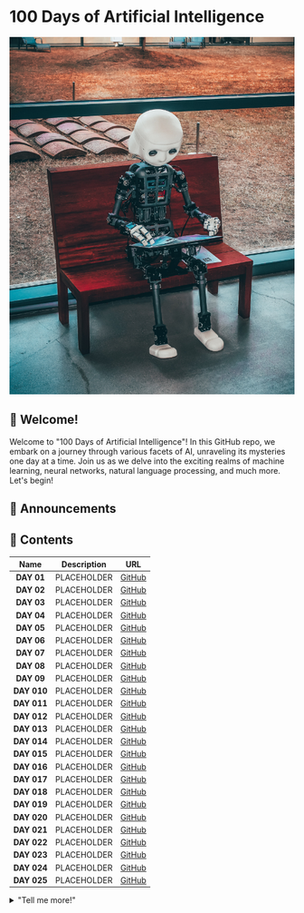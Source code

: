 # 100 Days of Artificial Intelligence


![](https://github.com/natnew/100-Days-of-Artificial-Intelligence/blob/main/Images/andrea-de-santis-zwd435-ewb4-unsplash.jpg)

## 👋 Welcome! 

Welcome to "100 Days of Artificial Intelligence"! In this GitHub repo, we embark on a journey through various facets of AI, unraveling its mysteries one day at a time. Join us as we delve into the exciting realms of machine learning, neural networks, natural language processing, and much more. Let's begin!

## 👀 Announcements 

## 📖 Contents 
|  Name  |  Description  |  URL  |
| :-----:| :------------:| :----:|
| **DAY 01**| PLACEHOLDER  | [GitHub]()|
| **DAY 02**| PLACEHOLDER  | [GitHub]()|
| **DAY 03**| PLACEHOLDER  | [GitHub]()|
| **DAY 04**| PLACEHOLDER  | [GitHub]()|
| **DAY 05**| PLACEHOLDER  | [GitHub]()|
| **DAY 06**| PLACEHOLDER  | [GitHub]()|
| **DAY 07**| PLACEHOLDER  | [GitHub]()|
| **DAY 08**| PLACEHOLDER  | [GitHub]()|
| **DAY 09**| PLACEHOLDER  | [GitHub]()|
| **DAY 010**| PLACEHOLDER  | [GitHub]()|
| **DAY 011**| PLACEHOLDER  | [GitHub]()|
| **DAY 012**| PLACEHOLDER  | [GitHub]()|
| **DAY 013**| PLACEHOLDER  | [GitHub]()|
| **DAY 014**| PLACEHOLDER  | [GitHub]()|
| **DAY 015**| PLACEHOLDER  | [GitHub]()|
| **DAY 016**| PLACEHOLDER  | [GitHub]()|
| **DAY 017**| PLACEHOLDER  | [GitHub]()|
| **DAY 018**| PLACEHOLDER  | [GitHub]()|
| **DAY 019**| PLACEHOLDER  | [GitHub]()|
| **DAY 020**| PLACEHOLDER  | [GitHub]()|
| **DAY 021**| PLACEHOLDER  | [GitHub]()|
| **DAY 022**| PLACEHOLDER  | [GitHub]()|
| **DAY 023**| PLACEHOLDER  | [GitHub]()|
| **DAY 024**| PLACEHOLDER  | [GitHub]()|
| **DAY 025**| PLACEHOLDER  | [GitHub]()|

<details> 
	<summary>"Tell me more!"</summary>
	<br>
	<ul>
	<li><a href="https://github.com/natnew/100-Days-of-Artificial-Intelligence">Daily Topics</a></li>
	<li><a href="https://github.com/natnew/100-Days-of-Artificial-Intelligence">Code Examples</a></li>
  <li><a href="https://github.com/natnew/100-Days-of-Artificial-Intelligence">Tutorials</a></li>
  <li><a href="https://github.com/natnew/100-Days-of-Artificial-Intelligence">Cheat Sheets</a></li>
  <li><a href="https://github.com/natnew/100-Days-of-Artificial-Intelligence">Data Sets</li>
  <li><a href="https://github.com/natnew/100-Days-of-Artificial-Intelligence">Project Showcase</a></li>
  <li><a href="https://github.com/natnew/100-Days-of-Artificial-Intelligence">Resources</a></li>
  <li><a href="https://github.com/natnew/100-Days-of-Artificial-Intelligence">Discussions and Q&A</a></li>
  </ul>
</details>

